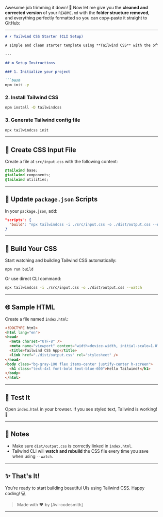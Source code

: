 Awesome job trimming it down! 💯
Now let me give you the **cleaned and corrected version** of your `README.md` with the **folder structure removed**, and everything perfectly formatted so you can copy-paste it straight to GitHub:

---

````markdown
# ⚡ Tailwind CSS Starter (CLI Setup)

A simple and clean starter template using **Tailwind CSS** with the official CLI. Ideal for small projects, prototypes, or learning Tailwind fast.

---

## ⚙️ Setup Instructions

### 1. Initialize your project

```bash
npm init -y
````

### 2. Install Tailwind CSS

```bash
npm install -D tailwindcss
```

### 3. Generate Tailwind config file

```bash
npx tailwindcss init
```

---

## 🧾 Create CSS Input File

Create a file at `src/input.css` with the following content:

```css
@tailwind base;
@tailwind components;
@tailwind utilities;
```

---

## 📜 Update `package.json` Scripts

In your `package.json`, add:

```json
"scripts": {
  "build": "npx tailwindcss -i ./src/input.css -o ./dist/output.css --watch"
}
```

---

## 🚀 Build Your CSS

Start watching and building Tailwind CSS automatically:

```bash
npm run build
```

Or use direct CLI command:

```bash
npx tailwindcss -i ./src/input.css -o ./dist/output.css --watch
```

---

## 🌐 Sample HTML

Create a file named `index.html`:

```html
<!DOCTYPE html>
<html lang="en">
<head>
  <meta charset="UTF-8" />
  <meta name="viewport" content="width=device-width, initial-scale=1.0" />
  <title>Tailwind CSS App</title>
  <link href="./dist/output.css" rel="stylesheet" />
</head>
<body class="bg-gray-100 flex items-center justify-center h-screen">
  <h1 class="text-4xl font-bold text-blue-600">Hello Tailwind!</h1>
</body>
</html>
```

---

## 🧪 Test It

Open `index.html` in your browser. If you see styled text, Tailwind is working! 🎉

---

## 📌 Notes

* Make sure `dist/output.css` is correctly linked in `index.html`.
* Tailwind CLI will **watch and rebuild** the CSS file every time you save when using `--watch`.

---

## ✨ That's It!

You're ready to start building beautiful UIs using Tailwind CSS. Happy coding! 💻

> Made with ❤️ by \[Avi-codesmith]
---

```
